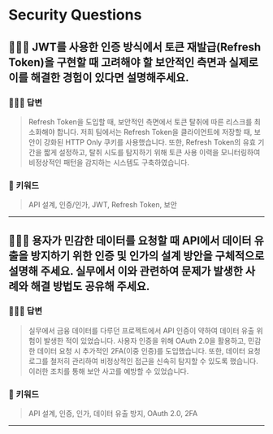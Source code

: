# Security Questions

## 🤷🏻‍♂️ JWT를 사용한 인증 방식에서 토큰 재발급(Refresh Token)을 구현할 때 고려해야 할 보안적인 측면과 실제로 이를 해결한 경험이 있다면 설명해주세요.

### 🙆🏻‍♂️ 답변
> Refresh Token을 도입할 때, 보안적인 측면에서 토큰 탈취에 따른 리스크를 최소화해야 합니다. 저희 팀에서는 Refresh Token을 클라이언트에 저장할 때, 보안이 강화된 HTTP Only 쿠키를 사용했습니다. 또한, Refresh Token의 유효 기간을 짧게 설정하고, 탈취 시도를 탐지하기 위해 토큰 사용 이력을 모니터링하여 비정상적인 패턴을 감지하는 시스템도 구축하였습니다.

### 🔑 키워드
> API 설계, 인증/인가, JWT, Refresh Token, 보안

<hr>

## 🤷🏻‍♂️ 용자가 민감한 데이터를 요청할 때 API에서 데이터 유출을 방지하기 위한 인증 및 인가의 설계 방안을 구체적으로 설명해 주세요. 실무에서 이와 관련하여 문제가 발생한 사례와 해결 방법도 공유해 주세요.


### 🙆🏻‍♂️ 답변
> 실무에서 금융 데이터를 다루던 프로젝트에서 API 인증이 약하여 데이터 유출 위험이 발생한 적이 있었습니다. 사용자 인증을 위해 OAuth 2.0을 활용하고, 민감한 데이터 요청 시 추가적인 2FA(이중 인증)를 도입했습니다. 또한, 데이터 요청 로그를 철저히 관리하여 비정상적인 접근을 신속히 탐지할 수 있도록 했습니다. 이러한 조치를 통해 보안 사고를 예방할 수 있었습니다.

### 🔑 키워드
> API 설계, 인증, 인가, 데이터 유출 방지, OAuth 2.0, 2FA

<hr>

